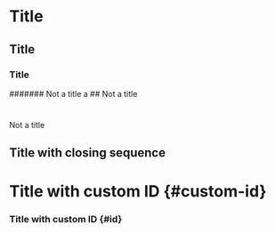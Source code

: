# Title
## Title
### Title

####### Not a title
a ## Not a title



#
Not a title

## Title with closing sequence ###

# Title with custom ID {#custom-id}

### Title with custom ID {#id} ###
